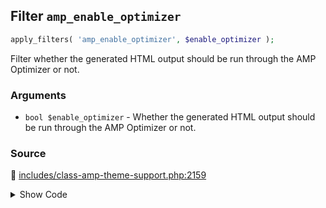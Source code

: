 ## Filter `amp_enable_optimizer`

```php
apply_filters( 'amp_enable_optimizer', $enable_optimizer );
```

Filter whether the generated HTML output should be run through the AMP Optimizer or not.

### Arguments

* `bool $enable_optimizer` - Whether the generated HTML output should be run through the AMP Optimizer or not.

### Source

:link: [includes/class-amp-theme-support.php:2159](/includes/class-amp-theme-support.php#L2159)

<details>
<summary>Show Code</summary>

```php
$enable_optimizer = apply_filters( 'amp_enable_optimizer', $enable_optimizer );
```

</details>
